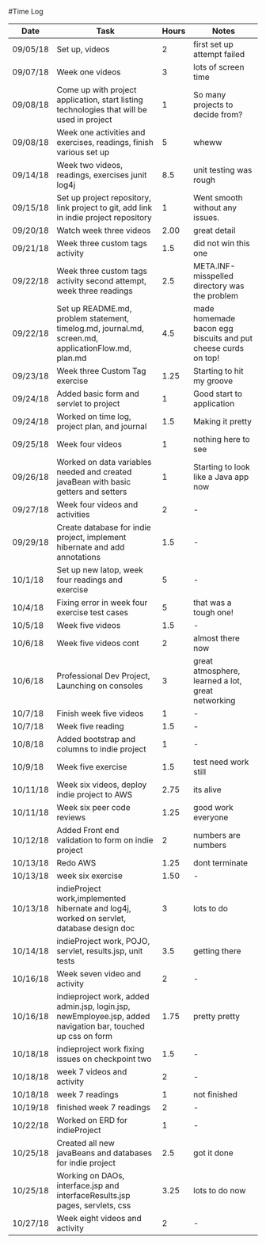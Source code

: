 #Time Log

| Date | Task | Hours | Notes|
|------|------|-------|------|
|09/05/18|Set up, videos|2|first set up attempt failed|
|09/07/18|Week one videos|3|lots of screen time|
|09/08/18|Come up with project application, start listing technologies that will be used in project| 1 | So many projects to decide from?|
|09/08/18|Week one activities and exercises, readings, finish various set up|5|wheww|
|09/14/18|Week two videos, readings, exercises junit log4j|8.5|unit testing was rough|
|09/15/18|Set up project repository, link project to git, add link in indie project repository| 1 | Went smooth without any issues.|
|09/20/18|Watch week three videos|2.00|great detail|
|09/21/18|Week three custom tags activity|1.5|did not win this one|
|09/22/18|Week three custom tags activity second attempt, week three readings|2.5|META.INF-misspelled directory was the problem|
|09/22/18|Set up README.md, problem statement, timelog.md, journal.md, screen.md, applicationFlow.md, plan.md| 4.5 | made homemade bacon egg biscuits and put cheese curds on top! |
|09/23/18|Week three Custom Tag exercise|1.25|Starting to hit my groove |
|09/24/18|Added basic form and servlet to project|1|Good start to application|
|09/24/18|Worked on time log, project plan, and journal|1.5|Making it pretty|
|09/25/18|Week four videos|1|nothing here to see|
|09/26/18|Worked on data variables needed and created javaBean with basic getters and setters|1|Starting to look like a Java app now|
|09/27/18|Week four videos and activities|2|-|
|09/29/18|Create database for indie project, implement hibernate and add annotations|1.5|-|
|10/1/18|Set up new latop, week four readings and exercise|5|-|
|10/4/18|Fixing error in week four exercise test cases|5|that was a tough one!|
|10/5/18|Week five videos|1.5|-|
|10/6/18|Week five videos cont|2|almost there now|
|10/6/18|Professional Dev Project, Launching on consoles|3|great atmosphere, learned a lot, great networking|
|10/7/18|Finish week five videos|1|-|
|10/7/18|Week five reading|1.5|-|
|10/8/18|Added bootstrap and columns to indie project|1|-|
|10/9/18|Week five exercise|1.5|test need work still|
|10/11/18|Week six videos, deploy indie project to AWS|2.75|its alive|
|10/11/18|Week six peer code reviews|1.25|good work everyone|
|10/12/18|Added Front end validation to form on indie project|2|numbers are numbers|
|10/13/18|Redo AWS|1.25|dont terminate|
|10/13/18|week six exercise|1.50|-|
|10/13/18|indieProject work,implemented hibernate and log4j, worked on servlet, database design doc|3|lots to do|
|10/14/18|indieProject work, POJO, servlet, results.jsp, unit tests|3.5|getting there|
|10/16/18|Week seven video and activity|2|-|
|10/16/18|indieproject work, added admin.jsp, login.jsp, newEmployee.jsp, added navigation bar, touched up css on form|1.75|pretty pretty|
|10/18/18|indieproject work fixing issues on checkpoint two|1.5|-|
|10/18/18|week 7 videos and activity|2|-|
|10/18/18|week 7 readings|1|not finished|
|10/19/18|finished week 7 readings|2|-|
|10/22/18|Worked on ERD for indieProject|1|-|
|10/25/18|Created all new javaBeans and databases for indie project|2.5|got it done|
|10/25/18|Working on DAOs, interface.jsp and interfaceResults.jsp pages, servlets, css|3.25|lots to do now|
|10/27/18|Week eight videos and activity|2|-|